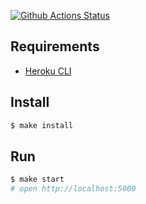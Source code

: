 [![Github Actions Status](https://github.com/NMVikings/frontend-project-lvl4/workflows/Node%20CI/badge.svg)](https://github.com/NMVikings/frontend-project-lvl4/actions)

## Requirements

* [Heroku CLI](https://devcenter.heroku.com/articles/heroku-cli)

## Install

```sh
$ make install
```

## Run

```sh
$ make start
# open http://localhost:5000
```
